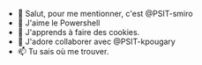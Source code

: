 - 👋 Salut, pour me mentionner, c'est @PSIT-smiro
- 👀 J'aime le Powershell
- 🌱 J'apprends à faire des cookies.
- 💞️ J'adore collaborer avec @PSIT-kpougary
- 📫 Tu sais où me trouver.

<!---
PSIT-smiro/PSIT-smiro is a ✨ special ✨ repository because its `README.md` (this file) appears on your GitHub profile.
You can click the Preview link to take a look at your changes.
--->
